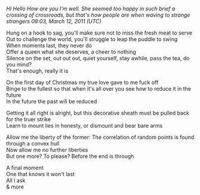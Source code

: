 *Hi Hello How are you I'm well. She seemed too happy in such brief a crossing of crossroads, but that's how people are when waving to strange strangers 08:03, March 12, 2011 (UTC)*

Hung on a hook to sag, you'll make sure not to miss the fresh meat to serve<br>
Out to challenge the world, you'll struggle to leap the puddle to swing<br>
When moments last, they never do<br>
Offer a queen what she deserves, a cheer to nothing<br>
Silence on the set, out out out, quiet yourself, stay awhile, pass the tea, do you mind?<br>
That's enough, really it is<br>

On the first day of Christmas my true love gave to me fuck off<br>
Binge to the fullest so that when it's all over you see how to reduce it in the future<br>
In the future the past will be reduced<br>

Getting it all right is alright, but this decorative sheath must be pulled back for the truer strike<br>
Learn to mount lies in honesty, or dismount and bear bare arms<br>

Allow me the liberty of the former: The correlation of random points is found through a convex hull<br>
Now allow me no further liberties<br>
But one more? To please? Before the end is through<br>

A final moment<br>
One that knows it won't last<br>
All I ask<br>
& more<br>
